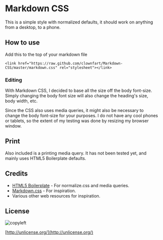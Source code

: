 # Markdown CSS

This is a simple style with normalized defaults, it should work on anything from a desktop, to a phone.

## How to use

Add this to the top of your markdown file
```
<link href="https://raw.github.com/clownfart/Markdown-CSS/master/markdown.css" rel="stylesheet"></link>
```
### Editing
With Markdown CSS, I decided to base all the size off the body font-size. Simply changing the body font size will also change the heading's size, body width, etc.

Since the CSS also uses media queries, it might also be necessary to change the body font-size for your purposes. I do not have any cool phones or tablets, so the extent of my testing was done by resizing my browser window.

## Print
Also included is a printing media query. It has not been tested yet, and mainly uses HTML5 Boilerplate defaults.


## Credits
- [HTML5 Boilerplate](http://h5bp.com) - For normalize.css and media queries.
- [Markdown.css](http://kevinburke.bitbucket.org/markdowncss) - For inspiration.
- Various other web resources for inspiration.

## License

![copyleft](http://unlicense.org/pd-icon.png)

[http://unlicense.org/](http://unlicense.org/)